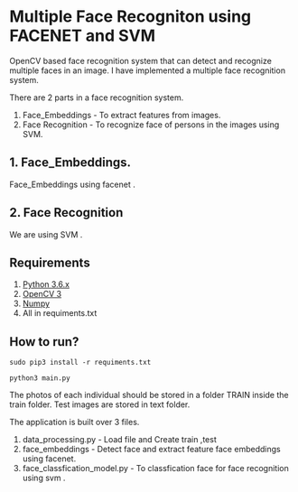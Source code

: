 # Multiple Face Recogniton using FACENET and  SVM
OpenCV based face recognition system that can detect and recognize multiple faces in an image. I have implemented a multiple face recognition system.



There are 2 parts in a face recognition system.
  1. Face_Embeddings  - To extract  features  from  images.
  2. Face Recognition - To recognize face of  persons in the images using  SVM.
  
## 1. Face_Embeddings.
Face_Embeddings using facenet .

## 2. Face Recognition
We are using SVM .

## Requirements
1. [Python 3.6.x](https://www.python.org/downloads/)
2. [OpenCV 3](https://opencv.org/releases/)
3. [Numpy](https://www.numpy.org/)
4. All in   requiments.txt

## How to run?
`sudo pip3 install -r requiments.txt`

`python3 main.py`

The photos of each individual should be stored in a folder TRAIN inside the train folder.
Test images are stored in text folder.

The application is built over 3 files. 
  1. data_processing.py - Load  file and  Create train ,test   
  2. face_embeddings  - Detect face and extract feature face embeddings using facenet.
  3. face_classfication_model.py - To  classfication  face  for face recognition  using svm .
